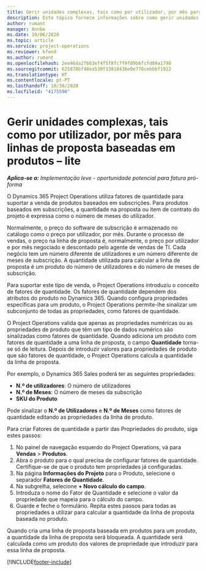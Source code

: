 ```yaml
---
title: Gerir unidades complexas, tais como por utilizador, por mês para linhas de proposta baseadas em produtos – lite
description: Este tópico fornece informações sobre como gerir unidades complexas para linhas de proposta baseadas em produtos.
author: rumant
manager: Annbe
ms.date: 10/06/2020
ms.topic: article
ms.service: project-operations
ms.reviewer: kfend
ms.author: rumant
ms.openlocfilehash: 2ee46da2f663ef4f5f8fc7f9f89b6fcfd09a1798
ms.sourcegitcommit: 625878bf48ea530f3381843be0e778cebbbf1922
ms.translationtype: HT
ms.contentlocale: pt-PT
ms.lasthandoff: 10/30/2020
ms.locfileid: "4175590"
---
```

# <a name="managing-complex-units-such-as-per-user-per-month-for-product-based-quote-lines---lite"></a>Gerir unidades complexas, tais como por utilizador, por mês para linhas de proposta baseadas em produtos – lite

_**Aplica-se a:** Implementação leve - oportunidade potencial para fatura pró-forma_

O Dynamics 365 Project Operations utiliza fatores de quantidade para suportar a venda de produtos baseados em subscrições. Para produtos baseados em subscrições, a quantidade na proposta ou item de contrato do projeto é expressa como o número de meses do utilizador.

Normalmente, o preço do software de subscrição é armazenado no catálogo como o preço por utilizador, por mês. Durante o processo de vendas, o preço na linha de proposta é, normalmente, o preço por utilizador e por mês negociado e descontado pelo agente de vendas de TI. Cada negócio tem um número diferente de utilizadores e um número diferente de meses de subscrição. A quantidade utilizada para calcular a linha de proposta é um produto do número de utilizadores e do número de meses de subscrição.

Para suportar este tipo de venda, o Project Operations introduziu o conceito de fatores de quantidade. Os fatores de quantidade dependem dos atributos do produto no Dynamics 365. Quando configura propriedades específicas para um produto, o Project Operations permite-lhe sinalizar um subconjunto de todas as propriedades, como fatores de quantidade.

O Project Operations valida que apenas as propriedades numéricas ou as propriedades de produto que têm um tipo de dados numérico são sinalizadas como fatores de quantidade. Quando adiciona um produto com fatores de quantidade a uma linha de proposta, o campo **Quantidade** torna-se só de leitura. Depois de introduzir valores para propriedades de produto que são fatores de quantidade, o Project Operations calcula a quantidade da linha de proposta.

Por exemplo, o Dynamics 365 Sales poderá ter as seguintes propriedades:

- **N.º de utilizadores**: O número de utilizadores
- **N.º de Meses**: O número de meses da subscrição
- **SKU do Produto**

Pode sinalizar o **N.º de Utilizadores** e **N.º de Meses** como fatores de quantidade editando as propriedades da linha de produto.

Para criar Fatores de quantidade a partir das Propriedades do produto, siga estes passos:

1. No painel de navegação esquerdo do Project Operations, vá para **Vendas** > **Produtos**.
2. Abra o produto para o qual precisa de configurar fatores de quantidade. Certifique-se de que o produto tem propriedades já configuradas.
3. Na página **Informações do Projeto** para o Produto, selecione o separador **Fatores de Quantidade**.
4. Na subgrelha, selecione **+ Novo cálculo do campo**.
5. Introduza o nome do Fator de Quantidade e selecione o valor da propriedade que mapeia para o cálculo do campo.
6. Guarde e feche o formulário. Repita estes passos para todas as propriedades a utilizar para calcular a quantidade da linha de proposta baseada no produto.

Quando cria uma linha de proposta baseada em produtos para um produto, a quantidade da linha de proposta será bloqueada. A quantidade será calculada como um produto dos valores de propriedade que introduzir para essa linha de proposta.


[!INCLUDE[footer-include](../../includes/footer-banner.md)]